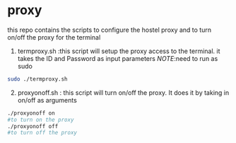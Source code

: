 
# proxy
this repo contains the scripts to configure the hostel proxy and to turn on/off the proxy for the terminal

1. termproxy.sh :this script will setup the proxy access to the terminal. it takes the ID and Password as input parameters
*NOTE*:need to run as sudo
```bash
sudo ./termproxy.sh
```
2. proxyonoff.sh : this script  will turn on/off the proxy. It does it by taking in on/off as arguments
```bash
./proxyonoff on
#to turn on the proxy
./proxyonoff off
#to turn off the proxy
```